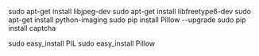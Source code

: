sudo apt-get install libjpeg-dev
sudo apt-get install libfreetype6-dev
sudo apt-get install python-imaging
sudo pip install Pillow --upgrade
sudo pip install captcha

sudo easy_install PIL
sudo easy_install Pillow
